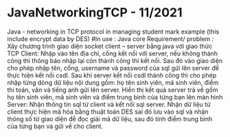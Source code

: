 # JavaNetworkingTCP - 11/2021
Java - networking in TCP protocol in managing student mark example (this include encrypt data by DES)
#In use : Java core
Requirement/ problem :
Xây chương trình giao diện socket client – server bằng java với giao thức TCP
	Client:
	Nhập vào tên địa chỉ, cổng kết nối với server, nếu không thành công thì thông báo nhập lại còn thành công thì kết nối.
	Sau đó vào giao diện cho phép nhập tên, cổng, username và password của sql gửi lên server để thực hiện kết nối csdl.
	Sau khi server kết nối csdl thành công thì cho phép nhập từng dòng dữ liệu nội dung gồm: họ tên sinh viên, mã sinh viên, điểm thi toán, văn và tiếng anh gửi lên server.
	Hiển thị kết quả server trả về gồm họ tên sinh viên, mã sinh viên và điểm trung bình của từng bạn lên màn hình
	Server:
	Nhận thông tin sql từ client và kết nối sql server.
	Nhận dữ liệu từ client thực hiện mã hóa bằng thuật toán DES sai đó lưu vào sql và nhận thông số từ giao diện để đọc giải mã dữ liệu, sau đó tính điểm trung bình của từng bạn và gửi về cho client.

